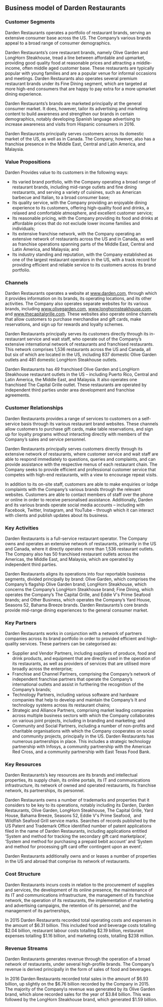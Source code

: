 Business model of Darden Restaurants
------------------------------------

 ### Customer Segments

 Darden Restaurants operates a portfolio of restaurant brands, serving an extensive consumer base across the US. The Company’s various brands appeal to a broad range of consumer demographics.

 Darden Restaurants’s core restaurant brands, namely Olive Garden and LongHorn Steakhouse, tread a line between affordable and upmarket, providing good quality food at reasonable prices and attracting a middle-income, often middle aged customer base. These restaurants are typically popular with young families and are a popular venue for informal occasions and meetings. Darden Restaurants also operates several premium restaurant brands under its Fine Dining segment, which are targeted at more high-end consumers that are happy to pay extra for a more upmarket dining experience.

 Darden Restaurants’s brands are marketed principally at the general consumer market. It does, however, tailor its advertising and marketing content to build awareness and strengthen our brands in certain demographics, notably developing Spanish language advertising to increase awareness and visits from Hispanic consumers in 2016.

 Darden Restaurants principally serves customers across its domestic market of the US, as well as in Canada. The Company, however, also has a franchise presence in the Middle East, Central and Latin America, and Malaysia.

 ### Value Propositions

 Darden Provides value to its customers in the following ways:

  * Its varied brand portfolio, with the Company operating a broad range of restaurant brands, including mid-range outlets and fine dining restaurants, and serving a variety of cuisines, such as American barbecue and Italian, to a broad consumer base;
 * Its quality service, with the Company providing an enjoyable dining experience to its customers, offering high-quality food and drinks, a relaxed and comfortable atmosphere, and excellent customer service;
 * Its reasonable pricing, with the Company providing its food and drinks at affordable prices that do not exclude lower income families and individuals;
 * Its extensive franchise network, with the Company operating an extensive network of restaurants across the US and in Canada, as well as franchise operations spanning parts of the Middle East, Central and Latin America, and Malaysia; and
 * Its industry standing and reputation, with the Company established as one of the largest restaurant operators in the US, with a track record for providing efficient and reliable service to its customers across its brand portfolio.
  ### Channels

 Darden Restaurants operates a website at www.darden.com, through which it provides information on its brands, its operating locations, and its other activities. The Company also operates separate websites for its various brands, including www.olivegarden.com, www.longhornsteakhouse.com, and www.thecapitalgrille.com. These websites also operate online channels that allow customers to purchase merchandise and gift cards, make reservations, and sign up for rewards and loyalty schemes.

 Darden Restaurants principally serves its customers directly through its in-restaurant service and wait staff, who operate out of the Company’s extensive international network of restaurants and franchised restaurants. This network comprises 1,536 restaurants across the US and Canada, all but six of which are located in the US, including 837 domestic Olive Garden outlets and 481 domestic LongHorn Steakhouse outlets.

 Darden Restaurants has 49 franchised Olive Garden and LongHorn Steakhouse restaurant outlets in the US – including Puerto Rico, Central and Latin America, the Middle East, and Malaysia. It also operates one franchised The Capital Grille outlet. These restaurants are operated by independent third parties under area development and franchise agreements.

 ### Customer Relationships

 Darden Restaurants provides a range of services to customers on a self-service basis through its various restaurant brand websites. These channels allow customers to purchase gift cards, make table reservations, and sign up for loyalty programs without interacting directly with members of the Company’s sales and service personnel.

 Darden Restaurants principally serves customers directly through its extensive network of restaurants, where customer service and wait staff are able to respond immediately to questions, queries and complaints, and can provide assistance with the respective menus of each restaurant chain. The Company seeks to provide efficient and professional customer service that competes with high-end restaurants, with a view to encourage repeat visits.

 In addition to its on-site staff, customers are able to make enquiries or lodge complaints with the Company’s various brands through the relevant websites. Customers are able to contact members of staff over the phone or online in order to receive personalised assistance. Additionally, Darden and its various brands operate social media accounts – including with Facebook, Twitter, Instagram, and YouTube – through which it can interact with clients and publish updates about its business.

 ### Key Activities

 Darden Restaurants is a full-service restaurant operator. The Company owns and operates an extensive network of restaurants, primarily in the US and Canada, where it directly operates more than 1,536 restaurant outlets. The Company also has 50 franchised restaurant outlets across the Americas, the Middle East, and Malaysia, which are operated by independent third parties.

 Darden Restaurants aligns its operations into four reportable business segments, divided principally by brand: Olive Garden, which comprises the Company’s flagship Olive Garden brand; LongHorn Steakhouse, which concerns the Company’s LongHorn Steakhouse brand; Fine Dining, which operates the Company’s The Capital Grille, and Eddie V's Prime Seafood brands; and Other Business, which operates the Company’s Yard House, Seasons 52, Bahama Breeze brands. Darden Restaurants’s core brands provide mid-range dining experiences to the general consumer market.

 ### Key Partners

 Darden Restaurants works in conjunction with a network of partners companies across its brand portfolio in order to provided efficient and high-quality services. These partners can be categorised as:

  * Supplier and Vendor Partners, including suppliers of produce, food and drink products, and equipment that are directly used in the operation of its restaurants, as well as providers of services that are utilised more broadly across the enterprise;
 * Franchise and Channel Partners, comprising the Company’s network of independent franchise partners that operate the Company’s international outlets and assist in furthering the recognition of the Company’s brands;
 * Technology Partners, including various software and hardware companies that help to develop and maintain the Company’s It and technology systems across its restaurant chains;
 * Strategic and Alliance Partners, comprising market leading companies across multiple business sectors with which the Company collaborates on various joint projects, including in branding and marketing; and
 * Community and Social Partners, including a number of non-profits and charitable organisations with which the Company cooperates on social and community projects, principally in the US.
  Darden Restaurants has numerous partnerships in place. This includes a strategic technology partnership with Infosys, a community partnership with the American Red Cross, and a community partnership with East Texas Food Bank.

 ### Key Resources

 Darden Restaurants’s key resources are its brands and intellectual properties, its supply chain, its online portals, its IT and communications infrastructure, its network of owned and operated restaurants, its franchise network, its partnerships, its personnel.

 Darden Restaurants owns a number of trademarks and properties that it considers to be key to its operations, notably including its Darden, Darden Restaurants, Olive Garden, LongHorn Steakhouse, The Capital Grille, Yard House, Bahama Breeze, Seasons 52, Eddie V's Prime Seafood,  and Wildfish Seafood Grill service marks. Searches of records published by the US Patent and Trademark Office identified number of patent applications filed in the name of Darden Restaurants, including applications entitled ‘System and method for tracking the secondary gift card marketplace’, ‘System and method for purchasing a prepaid bebit account’ and ‘System and method for processing gift card offer contingent upon an event’.

 Darden Restaurants additionally owns and or leases a number of properties in the US and abroad that comprise its network of restaurants.

 ### Cost Structure

 Darden Restaurants incurs costs in relation to the procurement of supplies and services, the development of its online presence, the maintenance of its IT and communications infrastructure, the management of its franchise network, the operation of its restaurants, the implementation of marketing and advertising campaigns, the retention of its personnel, and the management of its partnerships,

 In 2015 Darden Restaurants recorded total operating costs and expenses in the amount of $6.31 billion. This included food and beverage costs totalling $2.04 billion, restaurant labour costs totalling $2.19 billion, restaurant expenses totalling $1.16 billion, and marketing costs, totalling $238 million.

 ### Revenue Streams

 Darden Restaurants generates revenue through the operation of a broad network of restaurants, under several high-profile brands. The Company’s revenue is derived principally in the form of sales of food and beverages.

 In 2016 Darden Restaurants recorded total sales in the amount of $6.93 billion, up slightly on the $6.76 billion recorded by the Company in 2015. The majority of the Company\s revenue was generated by its Olive Garden brand, which alone recorded sales for the year of $3.84 billion. This was followed by the LongHorn Steakhouse brand, which generated $1.59 billion.